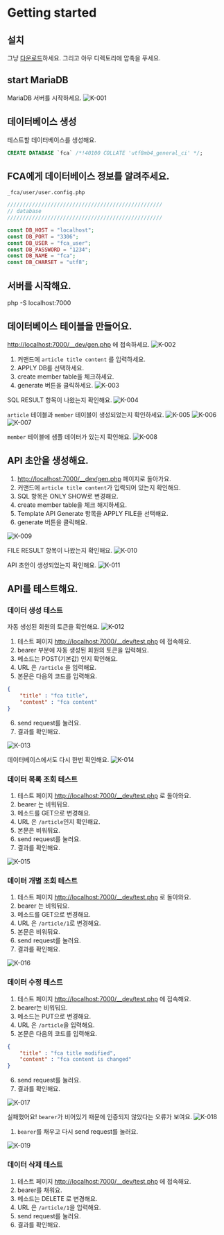 # Getting started
## 설치
그냥 [다운로드]()하세요. 그리고 아무 디렉토리에 압축을 푸세요.

## start MariaDB
MariaDB 서버를 시작하세요.
![K-001]()

## 데이터베이스 생성
테스트할 데이터베이스를 생성해요.
```SQL
CREATE DATABASE `fca` /*!40100 COLLATE 'utf8mb4_general_ci' */;
```

## FCA에게 데이터베이스 정보를 알려주세요.
`_fca/user/user.config.php`
```php
//////////////////////////////////////////////////
// database
//////////////////////////////////////////////////

const DB_HOST = "localhost";
const DB_PORT = "3306";
const DB_USER = "fca_user";
const DB_PASSWORD = "1234";
const DB_NAME = "fca";
const DB_CHARSET = "utf8";
```

## 서버를 시작해요.
php -S localhost:7000

## 데이터베이스 테이블을 만들어요.
[http://localhost:7000/__dev/gen.php](http://localhost:7000/__dev/gen.php) 에 접속하세요.
![K-002]()

1. 커맨드에 `article title content` 를 입력하세요.
2. APPLY DB를 선택하세요.
3. create member table을 체크하세요.
4. generate 버튼을 클릭하세요.
![K-003]()

SQL RESULT 항목이 나왔는지 확인해요.
![K-004]()

`article` 테이블과 `member` 테이블이 생성되었는지 확인하세요.
![K-005]()
![K-006]()
![K-007]()

`member` 테이블에 샘플 데이터가 있는지 확인해요.
![K-008]()

## API 초안을 생성해요.
1. [http://localhost:7000/__dev/gen.php](http://localhost:7000/__dev/gen.php) 페이지로 돌아가요.
2. 커맨드에 `article title content`가 입력되어 있는지 확인해요.
3. SQL 항목은 ONLY SHOW로 변경해요.
3. create member table을 체크 해지하세요.
4. Template API Generate 항목을 APPLY FILE을 선택해요.
5. generate 버튼을 클릭해요.

![K-009]()

FILE RESULT 항목이 나왔는지 확인해요.
![K-010]()

API 초안이 생성되었는지 확인해요.
![K-011]()

## API를 테스트해요.
### 데이터 생성 테스트
자동 생성된 회원의 토큰을 확인해요.
![K-012]()

1. 테스트 페이지 [http://localhost:7000/__dev/test.php](http://localhost:7000/__dev/test.php) 에 접속해요.
2. bearer 부분에 자동 생성된 회원의 토큰을 입력해요.
3. 메소드는 POST(기본값) 인지 확인해요.
4. URL 은 `/article` 을 입력해요.
5. 본문은 다음의 코드를 입력해요.

```JSON
{
    "title" : "fca title",
    "content" : "fca content"
}
```

6. send request를 눌러요.
7. 결과를 확인해요.

![K-013]()

데이터베이스에서도 다시 한번 확인해요.
![K-014]()

### 데이터 목록 조회 테스트
1. 테스트 페이지 [http://localhost:7000/__dev/test.php](http://localhost:7000/__dev/test.php) 로 돌아와요.
2. bearer 는 비워둬요.
3. 메소드를 GET으로 변경해요.
4. URL 은 `/article`인지 확인해요.
5. 본문은 비워둬요.
6. send request를 눌러요.
7. 결과를 확인해요.

![K-015]()

### 데이터 개별 조회 테스트
1. 테스트 페이지 [http://localhost:7000/__dev/test.php](http://localhost:7000/__dev/test.php) 로 돌아와요.
2. bearer 는 비워둬요.
3. 메소드를 GET으로 변경해요.
4. URL 은 `/article/1`로 변경해요.
5. 본문은 비워둬요.
6. send request를 눌러요.
7. 결과를 확인해요.

![K-016]()

### 데이터 수정 테스트
1. 테스트 페이지 [http://localhost:7000/__dev/test.php](http://localhost:7000/__dev/test.php) 에 접속해요.
2. bearer는 비워둬요.
3. 메소드는 PUT으로 변경해요.
4. URL 은 `/article`을 입력해요.
5. 본문은 다음의 코드를 입력해요.

```JSON
{
    "title" : "fca title modified",
    "content" : "fca content is changed"
}
```

6. send request를 눌러요.
7. 결과를 확인해요.

![K-017]()

실패했어요! `bearer`가 비어있기 때문에 인증되지 않았다는 오류가 보여요.
![K-018]()

1. `bearer`를 채우고 다시 send request를 눌러요.

![K-019]()

### 데이터 삭제 테스트
1. 테스트 페이지 [http://localhost:7000/__dev/test.php](http://localhost:7000/__dev/test.php) 에 접속해요.
2. bearer를 채워요.
3. 메소드는 DELETE 로 변경해요.
4. URL 은 `/article/1`을 입력해요.
5. send request를 눌러요.
6. 결과를 확인해요.
